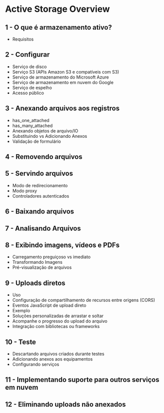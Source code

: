 # Active Storage Overview

## 1 - O que é armazenamento ativo?
  - Requisitos
## 2 - Configurar
  - Serviço de disco
  - Serviço S3 (APIs Amazon S3 e compatíveis com S3)
  - Serviço de armazenamento do Microsoft Azure
  - Serviço de armazenamento em nuvem do Google
  - Serviço de espelho
  - Acesso público
## 3 - Anexando arquivos aos registros
  - has_one_attached
  - has_many_attached
  - Anexando objetos de arquivo/IO
  - Substituindo vs Adicionando Anexos
  - Validação de formulário
## 4 - Removendo arquivos
## 5 - Servindo arquivos
  - Modo de redirecionamento
  - Modo proxy
  - Controladores autenticados
## 6 - Baixando arquivos
## 7 - Analisando Arquivos
## 8 - Exibindo imagens, vídeos e PDFs
  - Carregamento preguiçoso vs imediato
  - Transformando Imagens
  - Pré-visualização de arquivos
## 9 - Uploads diretos
  - Uso
  - Configuração de compartilhamento de recursos entre origens (CORS)
  - Eventos JavaScript de upload direto
  - Exemplo
  - Soluções personalizadas de arrastar e soltar
  - Acompanhe o progresso do upload do arquivo
  - Integração com bibliotecas ou frameworks
## 10 - Teste
  - Descartando arquivos criados durante testes
  - Adicionando anexos aos equipamentos
  - Configurando serviços
## 11 - Implementando suporte para outros serviços em nuvem
## 12 - Eliminando uploads não anexados